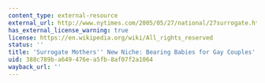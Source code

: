 ```yaml
---
content_type: external-resource
external_url: http://www.nytimes.com/2005/05/27/national/27surrogate.html?pagewanted=all&_r=0
has_external_license_warning: true
license: https://en.wikipedia.org/wiki/All_rights_reserved
status: ''
title: 'Surrogate Mothers'' New Niche: Bearing Babies for Gay Couples'
uid: 388c789b-a649-476e-a5fb-8af07f2a1064
wayback_url: ''
---
```

